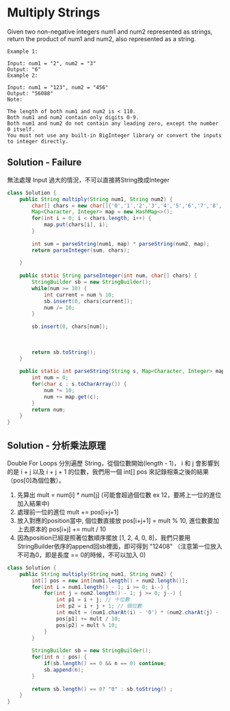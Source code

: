 # Multiply Strings
Given two non-negative integers num1 and num2 represented as strings, return the product of num1 and num2, also represented as a string.
```
Example 1:

Input: num1 = "2", num2 = "3"
Output: "6"
Example 2:

Input: num1 = "123", num2 = "456"
Output: "56088"
Note:

The length of both num1 and num2 is < 110.
Both num1 and num2 contain only digits 0-9.
Both num1 and num2 do not contain any leading zero, except the number 0 itself.
You must not use any built-in BigInteger library or convert the inputs to integer directly.
```

## Solution - Failure

無法處理 Input 過大的情況，不可以直接將String換成Integer

```java
class Solution {
    public String multiply(String num1, String num2) {
        char[] chars = new char[]{'0','1','2','3','4','5','6','7','8','9'};
        Map<Character, Integer> map = new HashMap<>();
        for(int i = 0; i < chars.length; i++) {
            map.put(chars[i], i);
        }
        
        int sum = parseString(num1, map) * parseString(num2, map);
        return parseInteger(sum, chars);
        
    }
    
    public static String parseInteger(int num, char[] chars) {
        StringBuilder sb = new StringBuilder();
        while(num >= 10) {
            int current = num % 10;
            sb.insert(0, chars[current]);
            num /= 10;
        }
        
        sb.insert(0, chars[num]);
        
        
        
        return sb.toString();
    }
    
    public static int parseString(String s, Map<Character, Integer> map) {
        int num = 0;
        for(char c : s.toCharArray()) {
            num *= 10;
            num += map.get(c);
        }
        return num;
    } 
}
```

## Solution - 分析乘法原理
Double For Loops 分別遍歷 String，從個位數開始(length - 1)， i 和 j 會影響到的是 i + j 以及 i + j + 1 的位數，我們用一個 int[] pos 來記錄相乘之後的結果（pos[0]為個位數）。

1. 先算出 mult = num[i] * num[j] (可能會超過個位數 ex 12，要將上一位的進位加入結果中)
2. 處理前一位的進位 mult += pos[i+j+1]
3. 放入對應的position當中, 個位數直接放 pos[i+j+1] = mult % 10, 進位數要加上去原本的 pos[i+j] += mult / 10
4. 因為position已經是照著位數順序擺放 [1, 2, 4, 0, 8]，我們只要用 StringBuilder依序的append回sb裡面，即可得到 "12408" （注意第一位放入不可為0，即是長度 == 0的時候，不可以加入 0)

```java
class Solution {
    public String multiply(String num1, String num2) {
        int[] pos = new int[num1.length() + num2.length()];
        for(int i = num1.length() - 1; i >= 0; i--) {
            for(int j = num2.length() - 1; j >= 0; j--) {
                int p1 = i + j; // 十位數
                int p2 = i + j + 1; // 個位數
                int mult = (num1.charAt(i) - '0') * (num2.charAt(j) - '0') + pos[p2]; // 補上前一個的十位數
                pos[p1] += mult / 10;
                pos[p2] = mult % 10;        
            }
        }
        
        StringBuilder sb = new StringBuilder();
        for(int n : pos) {
            if(sb.length() == 0 && n == 0) continue;
            sb.append(n);
        }
        
        return sb.length() == 0? "0" : sb.toString() ;
    }
}

```

